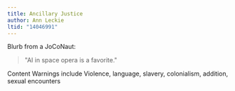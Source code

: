 ```yaml
---
title: Ancillary Justice
author: Ann Leckie
ltid: "14046991"
---
```


Blurb from a JoCoNaut:

> "AI in space opera is a favorite."

Content Warnings include Violence, language, slavery, colonialism, addition,
sexual encounters
